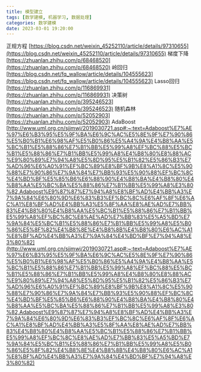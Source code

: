 ```yaml
---
title: 模型建立
tags: [数学建模, 机器学习, 数据处理]
categories: 数学建模
date: 2023-03-01 19:20:00
---
```

正规方程
[https://blog.csdn.net/weixin_45252110/article/details/97310655](https://blog.csdn.net/weixin_45252110/article/details/97310655)
梯度下降
[https://zhuanlan.zhihu.com/p/68468520](https://zhuanlan.zhihu.com/p/68468520)
岭回归
[https://blog.csdn.net/fq_wallow/article/details/104555623](https://blog.csdn.net/fq_wallow/article/details/104555623)
Lasso回归
[https://zhuanlan.zhihu.com/p/116869931](https://zhuanlan.zhihu.com/p/116869931)
决策树
[https://zhuanlan.zhihu.com/p/395246523](https://zhuanlan.zhihu.com/p/395246523)
随机森林
[https://zhuanlan.zhihu.com/p/52052903](https://zhuanlan.zhihu.com/p/52052903)
AdaBoost
[http://www.uml.org.cn/sjjmwj/2019030721.asp#:~:text=Adaboost%E7%AE%97%E6%B3%95%E5%9F%BA%E6%9C%AC%E5%8E%9F%E7%90%86%E5%B0%B1%E6%98%AF%E5%B0%86%E5%A4%9A%E4%B8%AA%E5%BC%B1%E5%88%86%E7%B1%BB%E5%99%A8%EF%BC%88%E5%BC%B1%E5%88%86%E7%B1%BB%E5%99%A8%E4%B8%80%E8%88%AC%E9%80%89%E7%94%A8%E5%8D%95%E5%B1%82%E5%86%B3%E7%AD%96%E6%A0%91%EF%BC%89%E8%BF%9B%E8%A1%8C%E5%90%88%E7%90%86%E7%9A%84%E7%BB%93%E5%90%88%EF%BC%8C%E4%BD%BF%E5%85%B6%E6%88%90%E4%B8%BA%E4%B8%80%E4%B8%AA%E5%BC%BA%E5%88%86%E7%B1%BB%E5%99%A8%E3%80%82,Adaboost%E9%87%87%E7%94%A8%E8%BF%AD%E4%BB%A3%E7%9A%84%E6%80%9D%E6%83%B3%EF%BC%8C%E6%AF%8F%E6%AC%A1%E8%BF%AD%E4%BB%A3%E5%8F%AA%E8%AE%AD%E7%BB%83%E4%B8%80%E4%B8%AA%E5%BC%B1%E5%88%86%E7%B1%BB%E5%99%A8%EF%BC%8C%E8%AE%AD%E7%BB%83%E5%A5%BD%E7%9A%84%E5%BC%B1%E5%88%86%E7%B1%BB%E5%99%A8%E5%B0%86%E5%8F%82%E4%B8%8E%E4%B8%8B%E4%B8%80%E6%AC%A1%E8%BF%AD%E4%BB%A3%E7%9A%84%E4%BD%BF%E7%94%A8%E3%80%82](http://www.uml.org.cn/sjjmwj/2019030721.asp#:~:text=Adaboost%E7%AE%97%E6%B3%95%E5%9F%BA%E6%9C%AC%E5%8E%9F%E7%90%86%E5%B0%B1%E6%98%AF%E5%B0%86%E5%A4%9A%E4%B8%AA%E5%BC%B1%E5%88%86%E7%B1%BB%E5%99%A8%EF%BC%88%E5%BC%B1%E5%88%86%E7%B1%BB%E5%99%A8%E4%B8%80%E8%88%AC%E9%80%89%E7%94%A8%E5%8D%95%E5%B1%82%E5%86%B3%E7%AD%96%E6%A0%91%EF%BC%89%E8%BF%9B%E8%A1%8C%E5%90%88%E7%90%86%E7%9A%84%E7%BB%93%E5%90%88%EF%BC%8C%E4%BD%BF%E5%85%B6%E6%88%90%E4%B8%BA%E4%B8%80%E4%B8%AA%E5%BC%BA%E5%88%86%E7%B1%BB%E5%99%A8%E3%80%82,Adaboost%E9%87%87%E7%94%A8%E8%BF%AD%E4%BB%A3%E7%9A%84%E6%80%9D%E6%83%B3%EF%BC%8C%E6%AF%8F%E6%AC%A1%E8%BF%AD%E4%BB%A3%E5%8F%AA%E8%AE%AD%E7%BB%83%E4%B8%80%E4%B8%AA%E5%BC%B1%E5%88%86%E7%B1%BB%E5%99%A8%EF%BC%8C%E8%AE%AD%E7%BB%83%E5%A5%BD%E7%9A%84%E5%BC%B1%E5%88%86%E7%B1%BB%E5%99%A8%E5%B0%86%E5%8F%82%E4%B8%8E%E4%B8%8B%E4%B8%80%E6%AC%A1%E8%BF%AD%E4%BB%A3%E7%9A%84%E4%BD%BF%E7%94%A8%E3%80%82)






